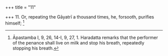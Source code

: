 +++
title = "11"

+++
11. Or, repeating the Gāyatrī a thousand times, he, forsooth, purifies himself; [^9] 


[^9]:  Āpastamba I, 9, 26, 14-I, 9, 27, 1. Haradatta remarks that the performer of the penance shall live on milk and stop his breath, repeatedly stopping his breath.
